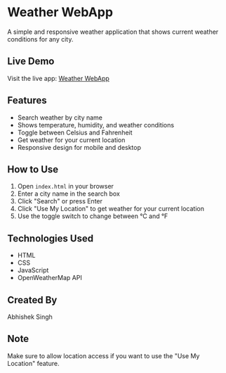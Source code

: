 # Weather WebApp

A simple and responsive weather application that shows current weather conditions for any city.

## Live Demo
Visit the live app: [Weather WebApp](https://abhi0399.github.io/weather_app)

## Features
- Search weather by city name
- Shows temperature, humidity, and weather conditions
- Toggle between Celsius and Fahrenheit
- Get weather for your current location
- Responsive design for mobile and desktop

## How to Use
1. Open `index.html` in your browser
2. Enter a city name in the search box
3. Click "Search" or press Enter
4. Click "Use My Location" to get weather for your current location
5. Use the toggle switch to change between °C and °F

## Technologies Used
- HTML
- CSS
- JavaScript
- OpenWeatherMap API

## Created By
Abhishek Singh

## Note
Make sure to allow location access if you want to use the "Use My Location" feature. 